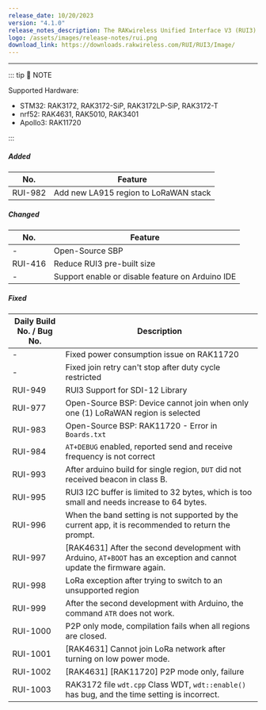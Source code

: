 ```yaml
---
release_date: 10/20/2023
version: "4.1.0"
release_notes_description: The RAKwireless Unified Interface V3 (RUI3) is designed to help IoT developers make their IoT products faster. It is compatible with RAK LPWAN modules and supports the standard AT Commands and the Binary Mode. The Binary mode is an improved version of the AT command with its efficient byte-array-based protocol and implementation of checksum. RUI3 also allows you to create your own custom firmware using RUI3 APIs that are compatible with popular IDEs like Arduino and Visual Studio. With custom firmware, you will not need any external host microcontroller or microprocessor, which can save you cost, circuit board space, and current consumption.
logo: /assets/images/release-notes/rui.png
download_link: https://downloads.rakwireless.com/RUI/RUI3/Image/
---
```


<rk-release-notes/>

---

::: tip 📝 NOTE

Supported Hardware:

- STM32: RAK3172, RAK3172-SiP, RAK3172LP-SiP, RAK3172-T
- nrf52: RAK4631, RAK5010, RAK3401
- Apollo3: RAK11720

:::

##### Added

| No.     | Feature                               |
| ------- | ------------------------------------- |
| RUI-982 | Add new LA915 region to LoRaWAN stack |

##### Changed

| No.     | Feature                                          |
| ------- | ------------------------------------------------ |
| -       | Open-Source SBP                                  |
| RUI-416 | Reduce RUI3 pre-built size                       |
| -       | Support enable or disable feature on Arduino IDE |

##### Fixed

| Daily Build No. / Bug No. | Description                                                                                                           |
| ------------------------- | --------------------------------------------------------------------------------------------------------------------- |
| -                         | Fixed power consumption issue on RAK11720                                                                             |
| -                         | Fixed join retry can't stop after duty cycle restricted                                                               |
| RUI-949                   | RUI3 Support for SDI-12 Library                                                                                       |
| RUI-977                   | Open-Source BSP: Device cannot join when only one (1) LoRaWAN region is selected                                      |
| RUI-983                   | Open-Source BSP: RAK11720 - Error in `Boards.txt`                                                                     |
| RUI-984                   | `AT+DEBUG` enabled, reported send and receive frequency is not correct                                                |
| RUI-993                   | After arduino build for single region, `DUT` did not received beacon in class B.                                      |
| RUI-995                   | RUI3 I2C buffer is limited to 32&nbsp;bytes, which is too small and needs increase to 64&nbsp;bytes.                  |
| RUI-996                   | When the band setting is not supported by the current app, it is recommended to return the prompt.                    |
| RUI-997                   | [RAK4631] After the second development with Arduino, `AT+BOOT` has an exception and cannot update the firmware again. |
| RUI-998                   | LoRa exception after trying to switch to an unsupported region                                                        |
| RUI-999                   | After the second development with Arduino, the command `ATR` does not work.                                           |
| RUI-1000                  | P2P only mode, compilation fails when all regions are closed.                                                         |
| RUI-1001                  | [RAK4631] Cannot join LoRa network after turning on low power mode.                                                   |
| RUI-1002                  | [RAK4631] [RAK11720] P2P mode only, failure                                                                           |
| RUI-1003                  | RAK3172 file `wdt.cpp` Class WDT, `wdt::enable()` has bug, and the time setting is incorrect.                         |
